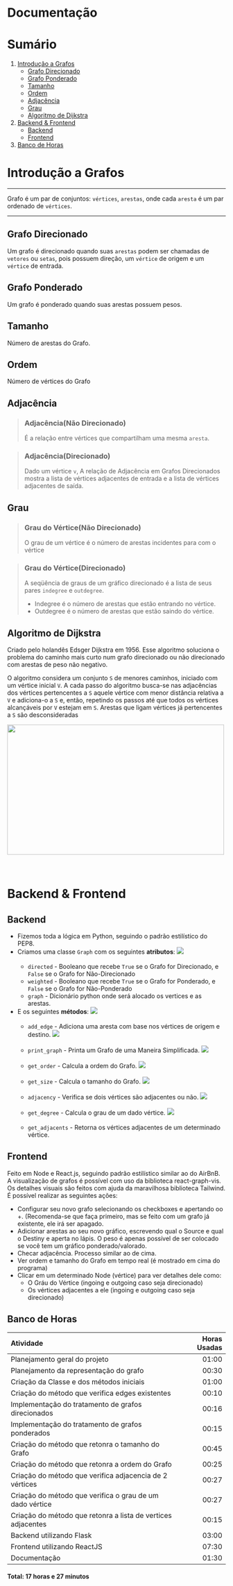 # Documentação

# Sumário
1. [Introdução a Grafos](#1)
    -   [Grafo Direcionado](#1.1)
    -   [Grafo Ponderado](#1.2)
    -   [Tamanho](#1.3)
    -   [Ordem](#1.4)
    -   [Adjacência](#1.5)
    -   [Grau](#1.6)
    -   [Algoritmo de Dijkstra](#1.7)
2. [Backend & Frontend](#2)
    - [Backend](#2.1)
    - [Frontend](#2.2)
4. [Banco de Horas](#3)

<a id="1"> </a>
# Introdução a Grafos
***
Grafo é um par de conjuntos: `vértices`, `arestas`, onde cada `aresta` é um par ordenado de `vértices`.
***

<a id="1.1"> </a>
## Grafo Direcionado
Um grafo é direcionado quando suas `arestas` podem ser chamadas de `vetores` ou `setas`, pois possuem direção, um `vértice` de origem e um `vértice` de entrada.

<a id="1.2"> </a>
## Grafo Ponderado
Um grafo é ponderado quando suas arestas possuem pesos.

<a id="1.3"> </a>
## Tamanho
Número de arestas do Grafo.

<a id="1.4"> </a>
## Ordem
Número de vértices do Grafo

<a id="1.5"> </a>
## Adjacência

>### Adjacência(Não Direcionado)
> É a relação entre vértices que compartilham uma mesma `aresta`. 

>### Adjacência(Direcionado)
> Dado um vértice `v`, A relação de Adjacência em Grafos Direcionados mostra a lista de vértices adjacentes de entrada e a lista de vértices adjacentes de saída.

<a id="1.6"> </a>
## Grau
>### Grau do Vértice(Não Direcionado)
> O grau de um vértice é o número de arestas incidentes para com o vértice

>### Grau do Vértice(Direcionado)
>A seqüência de graus de um gráfico direcionado é a lista de seus pares `indegree` e `outdegree`.
> - Indegree é o número de arestas que estão entrando no vértice.
> - Outdegree é o número de arestas que estão saindo do vértice.

<a id="1.6"> </a>
## Algoritmo de Dijkstra
Criado pelo holandês Edsger Dijkstra em 1956. Esse algoritmo soluciona o problema do caminho mais curto num grafo direcionado ou não direcionado com arestas de peso não negativo.

O algoritmo considera um conjunto `S` de menores caminhos, iniciado com um vértice inicial `V`. A cada passo do algoritmo busca-se nas adjacências dos vértices pertencentes a `S` aquele vértice com menor distância relativa a `V` e adiciona-o a `S` e, então, repetindo os passos até que todos os vértices alcançáveis por `V` estejam em `S`. Arestas que ligam vértices já pertencentes a `S` são desconsideradas
<div>
<img src="./assets/Dijkstra_Animation.gif" width="500" height="300"/>
</div>
<br></br>

<a id="2"> </a>
# Backend & Frontend

<a id="2.1"> </a>
## Backend
- Fizemos toda a lógica em Python, seguindo o padrão estilístico do PEP8.
- Criamos uma classe `Graph` com os seguintes **atributos**:
![](./assets/Graph.png) <br><br>
    - `directed` - Booleano que recebe `True` se o Grafo for Direcionado, e `False` se o Grafo for Não-Direcionado
    - `weighted` - Booleano que recebe `True` se o Grafo for Ponderado, e `False` se o Grafo for Não-Ponderado
    - `graph` - Dicionário python onde será alocado os vertices e as arestas.
- E os seguintes **métodos**:
    ![](./assets/Graph.png) <br><br>
    - `add_edge` - Adiciona uma aresta com base nos vértices de origem e destino.
    ![](./assets/Graph.png) <br><br>
    - `print_graph` - Printa um Grafo de uma Maneira Simplificada.
    ![](./assets/Graph.png) <br><br>
    - `get_order` - Calcula a ordem do Grafo.
    ![](./assets/Graph.png) <br><br>
    - `get_size` -  Calcula o tamanho do Grafo.
    ![](./assets/Graph.png) <br><br>
    - `adjacency` - Verifica se dois vértices são adjacentes ou não.
    ![](./assets/Graph.png) <br><br>
    - `get_degree` - Calcula o grau de um dado vértice.
    ![](./assets/Graph.png) <br><br>
    - `get_adjacents` - Retorna os vértices adjacentes de um determinado vértice.

<a id="2.2"> </a>
## Frontend
Feito em Node e React.js, seguindo padrão estilístico similar ao do AirBnB. A visualização de grafos é possível com uso da biblioteca react-graph-vis. Os detalhes visuais são feitos com ajuda da maravilhosa biblioteca Tailwind. É possível realizar as seguintes ações:
- Configurar seu novo grafo selecionando os checkboxes e apertando oo +. (Recomenda-se que faça primeiro, mas se feito com um grafo já existente, ele irá ser apagado.
- Adicionar arestas ao seu novo gráfico, escrevendo qual o Source e qual o Destiny e aperta no lápis. O peso é apenas possível de ser colocado se você tem um gráfico ponderado/valorado.
- Checar adjacência. Processo similar ao de cima.
- Ver ordem e tamanho do Grafo em tempo real (é mostrado em cima do programa)
- Clicar em um determinado Node (vértice) para ver detalhes dele como: 
    - O Gráu do Vértice (ingoing e outgoing caso seja direcionado)
    - Os vértices adjacentes a ele (ingoing e outgoing caso seja direcionado)

<a id="3"> </a>
## Banco de Horas

|Atividade| Horas Usadas|
|:--|--:|
|Planejamento geral do projeto| 01:00|
|Planejamento da representação do grafo| 00:30|
|Criação da Classe e dos métodos iniciais| 01:00|
|Criação do método que verifica edges existentes| 00:10|
|Implementação do tratamento de grafos direcionados| 00:16|
|Implementação do tratamento de grafos ponderados| 00:15|
|Criação do método que retonra o tamanho do Grafo| 00:45|
|Criação do método que retonra a ordem do Grafo| 00:25|
|Criação do método que verifica adjacencia de 2 vértices| 00:27|
|Criação do método que verifica o grau de um dado vértice| 00:27|
|Criação do método que retonra a lista de vertices adjacentes| 00:15|
|Backend utilizando Flask| 03:00|
|Frontend utilizando ReactJS| 07:30|
|Documentação| 01:30|

#### Total: 17 horas e 27 minutos
